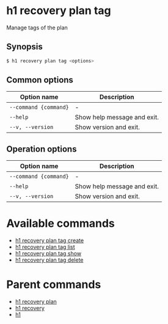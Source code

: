 
# h1 recovery plan tag

Manage tags of the plan

## Synopsis

```bash
$ h1 recovery plan tag <options>
```

## Common options

| Option name               | Description                 |
| ------------------------- | --------------------------- |
| ```--command {command}``` | -                           |
| ```--help```              | Show help message and exit. |
| ```--v, --version```      | Show version and exit.      |

## Operation options

| Option name               | Description                 |
| ------------------------- | --------------------------- |
| ```--command {command}``` | -                           |
| ```--help```              | Show help message and exit. |
| ```--v, --version```      | Show version and exit.      |

# Available commands

* [h1 recovery plan tag create](./create/README.md)
* [h1 recovery plan tag list](./list/README.md)
* [h1 recovery plan tag show](./show/README.md)
* [h1 recovery plan tag delete](./delete/README.md)

# Parent commands

* [h1 recovery plan](./../README.md)
* [h1 recovery](./../../README.md)
* [h1](./../../../README.md)
